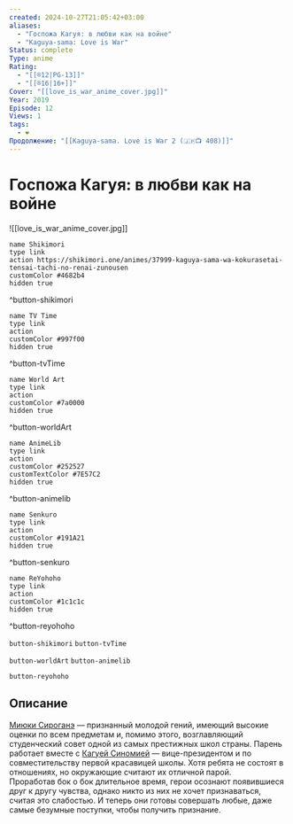 ```yaml
---
created: 2024-10-27T21:05:42+03:00
aliases:
  - "Госпожа Кагуя: в любви как на войне"
  - "Kaguya-sama: Love is War"
Status: complete
Type: anime
Rating:
  - "[[®️12|PG-13]]"
  - "[[®️16|16+]]"
Cover: "[[love_is_war_anime_cover.jpg]]"
Year: 2019
Episode: 12
Views: 1
tags:
  - ❤
Продолжение: "[[Kaguya-sama. Love is War 2 (🇯🇵📺 408)]]"
---
```


# Госпожа Кагуя: в любви как на войне

![[love_is_war_anime_cover.jpg]]

```button
name Shikimori
type link
action https://shikimori.one/animes/37999-kaguya-sama-wa-kokurasetai-tensai-tachi-no-renai-zunousen
customColor #4682b4
hidden true
```
^button-shikimori

```button
name TV Time
type link
action 
customColor #997f00
hidden true
```
^button-tvTime

```button
name World Art
type link
action 
customColor #7a0000
hidden true
```
^button-worldArt

```button
name AnimeLib
type link
action 
customColor #252527
customTextColor #7E57C2
hidden true
```
^button-animelib

```button
name Senkuro
type link
action 
customColor #191A21
hidden true
```
^button-senkuro

```button
name ReYohoho
type link
action 
customColor #1c1c1c
hidden true
```
^button-reyohoho



`button-shikimori` `button-tvTime`

`button-worldArt` `button-animelib`

`button-reyohoho`

## Описание

[Миюки Сироганэ](https://shikimori.one/characters/136685-miyuki-shirogane) — признанный молодой гений, имеющий высокие оценки по всем предметам и, помимо этого, возглавляющий студенческий совет одной из самых престижных школ страны. Парень работает вместе с [Кагуей Синомией](https://shikimori.one/characters/136359-kaguya-shinomiya) — вице-президентом и по совместительству первой красавицей школы. Хотя ребята не состоят в отношениях, но окружающие считают их отличной парой.  
Проработав бок о бок длительное время, герои осознают появившиеся друг к другу чувства, однако никто из них не хочет признаваться, считая это слабостью. И теперь они готовы совершать любые, даже самые безумные поступки, чтобы получить признание.
